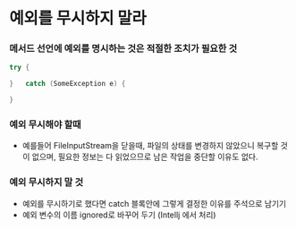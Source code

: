 # 예외를 무시하지 말라
### 메서드 선언에 예외를 명시하는 것은 적절한 조치가 필요한 것

```java
try {

}   catch (SomeException e) {

}
```


### 예외 무시해야 할때
- 예를들어 FileInputStream을 닫을때, 파일의 상태를 변경하지 않았으니 복구할 것이 없으며, 필요한 정보는 다 읽었으므로 남은 작업을 중단할 이유도 없다.

### 예외 무시하지 말 것
- 예외를 무시하기로 했다면 catch 블록안에 그렇게 결정한 이유를 주석으로 남기기
- 예외 변수의 이름 ignored로 바꾸어 두기 (Intellj 에서 처리)